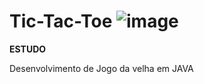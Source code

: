 # Tic-Tac-Toe ![image](https://github.com/Raff-Back/Tic-Tac-Toe/assets/111470811/1b8b20cb-f5d0-4a7d-aa89-4774f161c547)


**ESTUDO**



Desenvolvimento de Jogo da velha em JAVA

